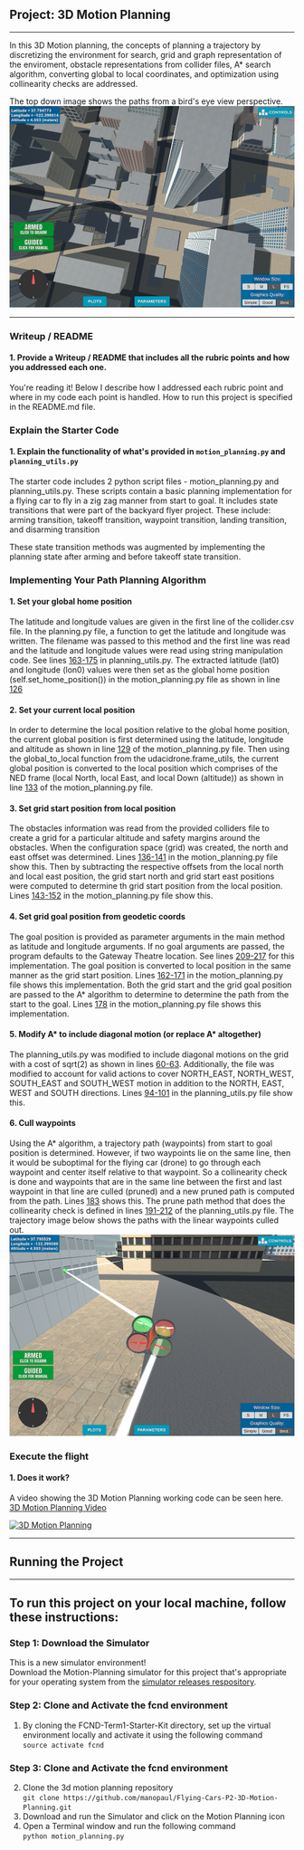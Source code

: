 ## Project: 3D Motion Planning

---
In this 3D Motion planning, the concepts of planning a trajectory by discretizing the environment for search, grid and graph representation of the enviroment, obstacle representations from collider files, A* search algorithm, converting global to local coordinates, and optimization using collinearity checks are addressed.

The top down image shows the paths from a bird's eye view perspective. 
![Top Down View](./images/Bird's%20Eye%20View.png)

---

### Writeup / README

#### 1. Provide a Writeup / README that includes all the rubric points and how you addressed each one.  
You're reading it! Below I describe how I addressed each rubric point and where in my code each point is handled. How to run this project is specified in the README.md file.

### Explain the Starter Code

#### 1. Explain the functionality of what's provided in `motion_planning.py` and `planning_utils.py`
The starter code includes 2 python script files - motion_planning.py and planning_utils.py.
These scripts contain a basic planning implementation for a flying car to fly in a zig zag manner from start to goal. It includes state transitions that were part of the backyard flyer project. These include: 
arming transition,
takeoff transition,
waypoint transition,
landing transition, and
disarming transition

These state transition methods was augmented by implementing the planning state after arming and before takeoff state transition.

### Implementing Your Path Planning Algorithm

#### 1. Set your global home position

The latitude and longitude values are given in the first line of the collider.csv file.
In the planning.py file, a function to get the latitude and longitude was written. 
The filename was passed to this method and the first line was read and the latitude and longitude values were read using string manipulation code.
See lines [163-175](https://github.com/manopaul/Flying-Cars-P2-3D-Motion-Planning/blob/master/planning_utils.py#L163) in planning_utils.py.
The extracted latitude (lat0) and longitude (lon0) values were then set as the global home position (self.set_home_position()) in the motion_planning.py file as shown in line [126](https://github.com/manopaul/Flying-Cars-P2-3D-Motion-Planning/blob/master/motion_planning.py#L126)

#### 2. Set your current local position
In order to determine the local position relative to the global home position, the current global position is first determined using the latitude, longitude and altitude as shown in line [129](https://github.com/manopaul/Flying-Cars-P2-3D-Motion-Planning/blob/master/motion_planning.py#L129) of the motion_planning.py file. 
Then using the global_to_local function from the udacidrone.frame_utils, the current global position is converted to the local position which comprises of the NED frame (local North, local East, and local Down (altitude)) as shown in line [133](https://github.com/manopaul/Flying-Cars-P2-3D-Motion-Planning/blob/master/motion_planning.py#L133) of the motion_planning.py file. 

#### 3. Set grid start position from local position
The obstacles information was read from the provided colliders file to create a grid for a particular altitude and safety margins around the obstacles. When the configuration space (grid) was created, the north and east offset was determined. Lines [136-141](https://github.com/manopaul/Flying-Cars-P2-3D-Motion-Planning/blob/master/motion_planning.py#L136) in the motion_planning.py file show this.
Then by subtracting the respective offsets from the local north and local east position, the grid start north and grid start east positions were computed to determine th grid start position from the local position. 
Lines [143-152](https://github.com/manopaul/Flying-Cars-P2-3D-Motion-Planning/blob/master/motion_planning.py#L143) in the motion_planning.py file show this.

#### 4. Set grid goal position from geodetic coords
The goal position is provided as parameter arguments in the main method as latitude and longitude arguments. If no goal arguments are passed, the program defaults to the Gateway Theatre location. See lines [209-217](https://github.com/manopaul/Flying-Cars-P2-3D-Motion-Planning/blob/master/motion_planning.py#L209) for this implementation. The goal position is converted to local position in the same manner as the grid start position. Lines [162-171](https://github.com/manopaul/Flying-Cars-P2-3D-Motion-Planning/blob/master/motion_planning.py#L162) in the motion_planning.py file shows this implementation. 
Both the grid start and the grid goal position are passed to the A* algorithm to determine to determine the path from the start to the goal.  Lines [178](https://github.com/manopaul/Flying-Cars-P2-3D-Motion-Planning/blob/master/motion_planning.py#L178) in the motion_planning.py file shows this implementation. 

#### 5. Modify A* to include diagonal motion (or replace A* altogether)
The planning_utils.py was modified to include diagonal motions on the grid with a cost of sqrt(2) as shown in lines [60-63](https://github.com/manopaul/Flying-Cars-P2-3D-Motion-Planning/blob/master/planning_utils.py#L60). Additionally, the file was modified to account for valid actions to cover NORTH_EAST, NORTH_WEST, SOUTH_EAST and SOUTH_WEST motion in addition to the NORTH, EAST, WEST and SOUTH directions. Lines [94-101](https://github.com/manopaul/Flying-Cars-P2-3D-Motion-Planning/blob/master/planning_utils.py#L94) in the planning_utils.py file show this. 

#### 6. Cull waypoints 
Using the A* algorithm, a trajectory path (waypoints) from start to goal position is determined. However, if two waypoints lie on the same line, then it would be suboptimal for the flying car (drone) to go through each waypoint and center itself relative to that waypoint. So a collinearity check is done and waypoints that are in the same line between the first and last waypoint in that line are culled (pruned) and a new pruned path is computed from the path. Lines [183](https://github.com/manopaul/Flying-Cars-P2-3D-Motion-Planning/blob/master/motion_planning.py#L183) shows this. The prune path method that does the collinearity check is defined in lines [191-212](https://github.com/manopaul/Flying-Cars-P2-3D-Motion-Planning/blob/master/planning_utils.py#L191) of the planning_utils.py file.
The trajectory image below shows the paths with the linear waypoints culled out. 
![Trajectory Image](./images/Trajectory%20Flight.png)

### Execute the flight
#### 1. Does it work?
A video showing the 3D Motion Planning working code can be seen here.
<a href="./images/3D%20Motion%20Planning.gif" target="_blank">3D Motion Planning Video</a>

[![3D Motion Planning](http://img.youtube.com/vi/u61VaB3Qmqk/0.jpg)](https://youtu.be/u61VaB3Qmqk)

---
## Running the Project
---

## To run this project on your local machine, follow these instructions:
### Step 1: Download the Simulator
This is a new simulator environment!  
Download the Motion-Planning simulator for this project that's appropriate for your operating system from the [simulator releases respository](https://github.com/udacity/FCND-Simulator-Releases/releases).

### Step 2: Clone and Activate the fcnd environment
1. By cloning the FCND-Term1-Starter-Kit directory, set up the virtual environment locally and activate it using the following command  
   `source activate fcnd`  

### Step 3: Clone and Activate the fcnd environment
2. Clone the 3d motion planning repository  
   `git clone https://github.com/manopaul/Flying-Cars-P2-3D-Motion-Planning.git`  
3. Download and run the Simulator and click on the Motion Planning icon  
4. Open a Terminal window and run the following command  
  `python motion_planning.py`  


